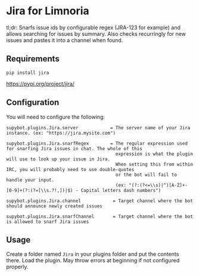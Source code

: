 # Jira for Limnoria

tl;dr: Snarfs issue ids by configurable regex (JRA-123 for example) and allows searching for issues by summary.
Also checks recurringly for new issues and pastes it into a channel when found.


## Requirements
```
pip install jira
```
https://pypi.org/project/jira/


## Configuration

You will need to configure the following:

```
supybot.plugins.Jira.server            = The server name of your Jira instance. (ex: "https://jira.mysite.com")

supybot.plugins.Jira.snarfRegex        = The regular expression used for snarfing Jira issues in chat. The whole of this
                                         expression is what the plugin will use to look up your issue in Jira. 
                                         When setting this from within IRC, you will probably need to use double-quotes 
                                         or the bot will fail to handle your input.
                                         (ex: "(?:(?<=\\s)|^)[A-Z]+-[0-9]+(?:(?=[\\s.?!,])|$) - Capital letters dash numbers")

supybot.plugins.Jira.channel            = Target channel where the bot should announce newly created issues

supybot.plugins.Jira.snarfChannel       = Target channel where the bot is allowed to snarf Jira issues

```

## Usage

Create a folder named `Jira` in your plugins folder and put the contents there.
Load the plugin.
May throw errors at beginning if not configured properly.
